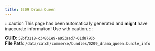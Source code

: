 ```yaml
---
title: 0209 Drama Queen
---
```


:::caution
This page has been automatically generated and **might** have inaccurate information!
Use with caution.
:::

**GUID**: `52bf3118-c34861e9-e953aad7-01d8750b`  
**File Path**: `/data/catch/commerce/bundles/0209_drama_queen.bundle_info`
